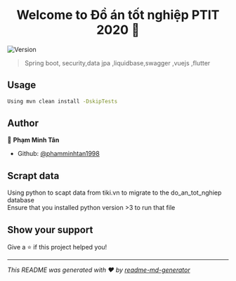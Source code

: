 <h1 align="center">Welcome to Đồ án tốt nghiệp PTIT 2020 👋</h1>
<p>
  <img alt="Version" src="https://img.shields.io/badge/version-1.0.0-blue.svg?cacheSeconds=2592000" />
</p>

> Spring boot, security,data jpa ,liquidbase,swagger ,vuejs ,flutter

## Usage

```sh
Using mvn clean install -DskipTests
```

## Author

👤 **Phạm Minh Tân**

* Github: [@phamminhtan1998](https://github.com/phamminhtan1998)
## Scrapt data 

Using python to scapt data from tiki.vn to migrate to the do_an_tot_nghiep database   
Ensure that you installed python version >3 to run that file 


## Show your support

Give a ⭐️ if this project helped you!

***
_This README was generated with ❤️ by [readme-md-generator](https://github.com/kefranabg/readme-md-generator)_
